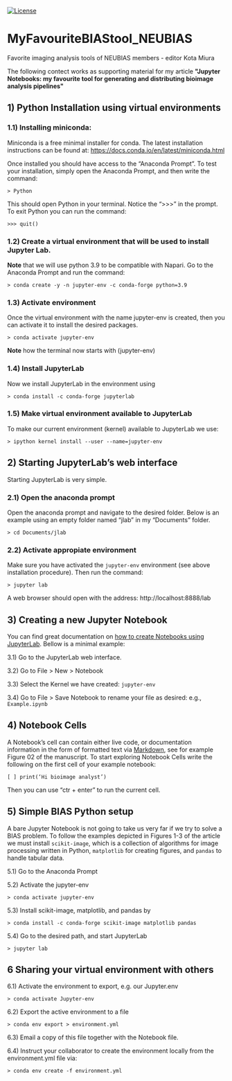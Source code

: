 [![License](https://img.shields.io/badge/License-BSD_3--Clause-blue.svg)](https://opensource.org/licenses/BSD-3-Clause)

# MyFavouriteBIAStool_NEUBIAS
Favorite imaging analysis tools of NEUBIAS members - editor Kota Miura

The following contect works as supporting material for my article **"Jupyter Notebooks: my favourite tool for generating and distributing bioimage analysis pipelines"**


## 1) Python Installation using virtual environments

### 1.1) Installing miniconda: 
Miniconda is a free minimal installer for conda. The latest installation instructions can be found at:
https://docs.conda.io/en/latest/miniconda.html  

Once installed you should have access to the “Anaconda Prompt”. To test your installation, simply open the Anaconda Prompt, and then write the command:
```
> Python
```
This should open Python in your terminal. Notice the “>>>” in the prompt. To exit Python you can run the command:
```
>>> quit()
```
### 1.2) Create a virtual environment that will be used to install Jupyter Lab. 
**Note** that we will use python 3.9 to be compatible with Napari. Go to the Anaconda Prompt and run the command:
```
> conda create -y -n jupyter-env -c conda-forge python=3.9
```
### 1.3) Activate environment
Once the virtual environment with the name jupyter-env is created, then you can activate it to install the desired packages.
```
> conda activate jupyter-env
```
**Note** how the terminal now starts with (jupyter-env)
### 1.4) Install JupyterLab 
Now we install JupyterLab in the environment using
```
> conda install -c conda-forge jupyterlab
```
### 1.5) Make virtual environment available to JupyterLab
To make our current environment (kernel) available to JupyterLab we use:
```
> ipython kernel install --user --name=jupyter-env
```

## 2) Starting JupyterLab’s web interface
Starting JupyterLab is very simple. 
### 2.1) Open the anaconda prompt
Open the anaconda prompt and navigate to the desired folder. Below is an example using an empty folder named “jlab” in my “Documents” folder. 
```
> cd Documents/jlab
```
### 2.2) Activate appropiate environment
Make sure you have activated the ```jupyter-env``` environment (see above installation procedure). Then run the command:
```
> jupyter lab
```
A web browser should open with the address: http://localhost:8888/lab

## 3) Creating a new Jupyter Notebook
You can find great documentation on [how to create Notebooks using JupyterLab](https://jupyterlab.readthedocs.io/en/stable/user/notebook.html). Bellow is a minimal example:

3.1) Go to the JupyterLab web interface. 

3.2) Go to File > New > Notebook

3.3) Select the Kernel we have created: ```jupyter-env```

3.4) Go to File > Save Notebook to rename your file as desired: e.g., ```Example.ipynb```

## 4) Notebook Cells
A Notebook’s cell can contain either live code, or documentation information in the form of formatted text via [Markdown](https://daringfireball.net/projects/markdown/), see for example Figure 02 of the manuscript. To start exploring Notebook Cells write the following on the first cell of your example notebook:
```
[ ] print(‘Hi bioimage analyst’)
```
Then you can use “ctr + enter” to run the current cell. 

## 5) Simple BIAS Python setup
A bare Jupyter Notebook is not going to take us very far if we try to solve a BIAS problem. To follow the examples depicted in Figures 1-3 of the article we must install ```scikit-image```, which is a collection of algorithms for image processing written in Python, ```matplotlib``` for creating figures, and ```pandas``` to handle tabular data.

5.1) Go to the Anaconda Prompt

5.2) Activate the jupyter-env
```
> conda activate jupyter-env
```

5.3) Install scikit-image, matplotlib, and pandas by

```
> conda install -c conda-forge scikit-image matplotlib pandas
```
5.4) Go to the desired path, and start JupyterLab
```
> jupyter lab
```

## 6 Sharing your virtual environment with others

6.1) Activate the environment to export, e.g. our Jupyter.env
```
> conda activate Jupyter-env
```
6.2) Export the active environment to a file
```
> conda env export > environment.yml
```
6.3) Email a copy of this file together with the Notebook file.

6.4) Instruct your collaborator to create the environment locally from the environment.yml file via:
```
> conda env create -f environment.yml
```